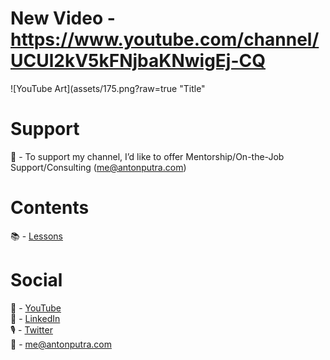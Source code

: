 # New Video - https://www.youtube.com/channel/UCUl2kV5kFNjbaKNwigEj-CQ

![YouTube Art](assets/175.png?raw=true "Title"


# Support

🔴 - To support my channel, I’d like to offer Mentorship/On-the-Job Support/Consulting (me@antonputra.com)

# Contents

📚 - [Lessons](docs/contents.md)

# Social

🎥 - [YouTube](https://www.youtube.com/c/AntonPutra)  
💼 - [LinkedIn](https://www.linkedin.com/in/anton-putra)  
🎙 - [Twitter](https://twitter.com/antonvputra)  
📨 - me@antonputra.com  
